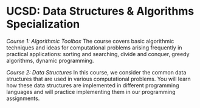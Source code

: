 # UCSD: Data Structures & Algorithms Specialization

*Course 1: Algorithmic Toolbox*
The course covers basic algorithmic techniques and ideas for computational problems arising frequently in practical applications: sorting and searching, divide and conquer, greedy algorithms, dynamic programming.


*Course 2: Data Structures* 
In this course, we consider the common data structures that are used in various computational problems. You will learn how these data structures are implemented in different programming languages and will practice implementing them in our programming assignments.
